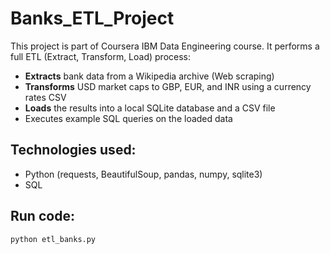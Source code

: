 # Banks_ETL_Project

This project is part of Coursera IBM Data Engineering course.
It performs a full ETL (Extract, Transform, Load) process:

- **Extracts** bank data from a Wikipedia archive (Web scraping)
- **Transforms** USD market caps to GBP, EUR, and INR using a currency rates CSV
- **Loads** the results into a local SQLite database and a CSV file
- Executes example SQL queries on the loaded data

## Technologies used:
- Python (requests, BeautifulSoup, pandas, numpy, sqlite3)
- SQL

## Run code:
```bash
python etl_banks.py
